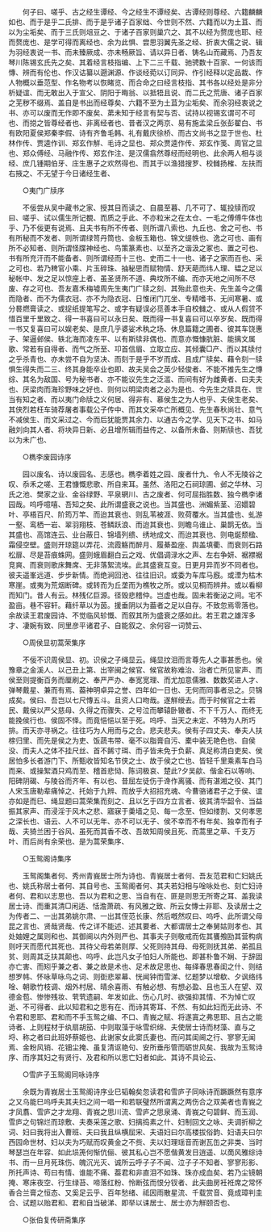 <!-- { "loadSidebar": true } -->
　　何子曰、嗟乎、古之经生谭经、今之经生不谭经矣、古谭经则尊经、六籍麟麟如也、而于是乎二氏排、而于是乎诸子百家绌、今世则不然、六籍而以为土苴、而以为尘垢矣、而于三氏则俎豆之、于诸子百家则巢穴之、其不以经为赘庞也耶、经而赘庞也、是学可得而离经也、余为此惧、尝思羽翼先圣之经、折衷大儒之说、辑为羽经衷说一书、而未臻厥成、亦未畅厥旨、请以异日者、铸名山而藏焉、乃吾友琴川陈锡玄氏先之矣、其着经言枝指编、上下二三千载、驰骋数十百家、一何该而慱、辨而有伦也、作汉诂纂以遡渊源、作谈经菀以订同异、作引经释以定品裁、作人物概以垂范型、作名物考以恢睹览、而合命之曰经言枝指、其书各以经处是非分析疑谊、而无敢出入于宣父、阴阳于晦翁、以抵牾且说、而二氏之荒唐、诸子百家之芜秽不缀焉、盖自是书出而经尊矣、六籍不至为土苴为尘垢矣、而余羽经衷说之书、亦可以废而无作即不废矣、苐未知于经言有契与否、试持以视锡玄谓可不可也、而搃之皆尊经者也、非离经者也、昔者汉之两京、易有施孟梁丘张彭翟白、书有欧阳夏侯郑秦李假、诗有齐鲁毛韩、礼有戴庆徐桥、而古文尚书之显于世也、杜林作传、贾逵作训、郑玄作觧、毛诗之显也、郑众贾逵作传、郑玄作笺、周官之显也、郑众傅经、马融作传、郑玄作注、是汉儒翕然尊经而经明也、此余两人相与谈经、庶几锺期伯牙、庄生惠子之欢然得也、而其于以渔猎搜罗、校雠扬榷、左扶而右掖之、不无望于今日诸经生者、 

　　○夷门广牍序 

　　不佞尝从吴中藏书之家、授其目而读之、自晨至暮、几不可了、辄投牍而叹曰、嗟乎、试以儒生所记覩、而质之乎此、不亦粒米之在太仓、一毛之傅傅牛体也乎、乃不佞更有说焉、且夫书有所不传者、则所谓八索也、九丘也、舍之可也、书有所秘而不发者、则所谓绿笥丹筒也、金板玉箱也、锦文缇帙也、逸之可也、画有所不必知者、则所谓怪牒神经也、鸟策篆素也、以至齐之谐汲之冢也、置之可也、书有所充汗而不能备者、则所谓经而十三也、史而二十一也、诸子之家而百也、采之可也、若乃稗官小乘、片玉碎珠、抽秘思而赋物情、舒天葩而纬人理、韫之足以秘帐中、发之足以惊座上者、虽圣贤所不道、典坟所不编、而亦天地之间所不尽废、存之可也、吾友嘉禾梅墟周先生夷门广牍之刻、其殆此意也夫、先生盖今之儒而隐者、而不为儒衣冠、亦不为隐衣冠、日惟闭门兀坐、专精嗜书、无间寒暑、或分晷燃膏读之、或捉纸提笔写之、或字有疑误必觅善本手自校雠之、或从人假贷不惜百里千里致之、得一书喜曰可以永日矣、既而得一书复喜曰可以卒岁矣、既而得一书又复喜曰可以娱老矣、是庶几乎婆娑术秇之场、休息篇籍之圃者、彼其车饶惠子、架逼邺侯、轶北海而凌东平、以有斯牍非偶也、而意亦慨慷肮脏、能摛文属歌、常若有自得者、而气之所至、卭首信眉、立取立应、其倾囊□产、而以其牍付之乎杀青也、亦未尝不自为坚决、而刻于是乎不岁而成、且成广牍矣、藉令刻一牍惧生得失而二三、终其身能卒业也即、故夫吴会之英少轻俊者、不能不推先生之慱综、其名为敌国、号为秘书者、亦不能议先生之泛滥、而间有好为雌黄者、曰夫夫也、厌梁肉而海珍野味之好也、则何以明梁肉者之必为是也、今先生之牍具在、世当有知之者、而以夷门命牍之义何居、得非有、慕侯生之为人也乎、夫侯生老矣、其侠烈若枉车骑荐屠者事载公子传中、而其文采卒亡所概见、先生春秋尚壮、意气不减侯生、而文采过之、今而后犹能贾其余力、以通古今之学、见天下之书、如马融刘向其人者、将块异日新、必且增所辑而益传之、以备所未备、则斯牍也、吾犹以为未广也、 

　　○檇李废园诗序 

　　园以废名、诗以废园名、志感也。檇李着姓之园、废者什九、令人不无陵谷之叹、忝禾之嗟、王君慷慨悲歌、所自来耳。虽然、洛阳之石祠琼圃、邺之华林、习氏之池、樊家之业、金谷绿野、平泉辋川、古之废者、何可屈指胜数、独今檇李诸园哉。呜呼噫嘻、吾知之矣、此所谓盛衰之说也。当其盛也、洲媚紫茎、沼嬛碧叶、亭梧百尺、阶筠万竿、而迨其衰也、则乱苇被涯、败荷覆水。当其盛也、虬游一壑、鸾栖一岩、翠羽翔枝、苍鳞跃浪、而迨其衰也、则瞻乌谁止、巢鹊无依。当其盛也、高馆连云、业台蔽日、锦墙列缋、绣地成文、而迨其衰也、则电烻颓楹、霜侵空壁。盛则开琼筵以弄花、流霞觞而醉月、履綦盈座、舆盖填衢、而衰则石路松扉、尽是苔痕蛛网。盛则蛾眉翻白云之戏、优倡调渌水之声、左右争妍、裾襟裾竞爽、而衰则歌床舞席、无非落絮流埃。此其盛衰互变。日更月异而岁不同者也。彼夫遥峯远道、步步新情。而绝涧回池、往往旧识。或委为车库马廐。或湮为枯木寒崖。或夷为荒烟断碑。或转而为丘垄而为樵牧之所。或以见桐而辨井。或以看柳而知门。昔人有云。林残亿巨源。径毁悲稽仲。岂虚也哉。固未若衡泌之间。宅不盈亩。巷不容轩。藉纤草以为茵。援垂阴以为葢者之足以自存。不致忽焉零落也。余故读王君废园诗、不觉临风轸慨、而叙其所为盛衰之感如此。若王君之雄浑多才、凄婉有致、同里彦平诸君子、自能叙之、余何容一词赞云、 

　　○周侯显初蒿荣集序 

　　不佞不识周侯显、初。识侯之子绳显云。绳显抆泪而言尊先人之事甚悉也。侯豫章之金溪人、以己丑上第、出宰闽之候官、候官故称难治、治者亡所见宦声、而侯至则提衡百务而厘刷之、奉严严办、奉宽宽理、而尤加意儒雅、数数奖进人才、弹琴戴星、兼而有焉、葢神明卓异之誉、四年如一日也、无何而同事者忌之。贝锦成矣。侯曰、吾岂以七尺慱五斗。且资人口吻哉。遂觧绶去。而于时候官之士若民、戴侯以严父慈母、久得之而骤失、之号泣而攀辕卧辙者、不下千万人、而终无能挽侯行也、侯固不怿。而竟悒悒以至于死。呜呼、当天之未定、不特为人所巧排。而天亦寻祸之。往往巧为人用而与之合。悲夫悲夫。侯有子四丈夫、奉夫人扶榇归里、而先是侯之为吏、饭蔬韦带、毫不以脂膏自污、橐中装无艳色也、自侯没、而夫人之体不挂尺丝、首不餙寸珥、而子皆未免于负薪、真足称清白吏矣、侯居怕多长者游门下、所甄收皆知名节侠之士、故于侯之亡也、皆轻千里乘素车白马而来、或操絮酒只鸡而至、稽首悲恸、陈词极哀、楚此?夕吴歈、偕金石以等响、阳碑阴碣、与陵谷而齐年、有以也、昔屈左徒伤于谗作离骚、而有湛湘之役、其门人宋玉唐勒辈痛悼之、托始于九辨、而放乎大招招充魂、今曹骆诸君子之于侯、谊亦如是而巳、绳显题曰蒿荣集而刻之、且以乞于四方立言者、彼其清华韶令、当益振其家声、而浸淫于风木之悲、寤寐于羮墙之见、每一念至、怛如缕割、又何孝思之深长也、语云、人不可以无年、亦不可以无子、侯不幸而不有年矣、独幸而有子哉、夫猗兰困于谷风、虽死而其香不改、吾故知周侯且死、而蒿里之草、千支万叶、而后尚有余荣也、是为蒿荣集序、 

　　○玉鸳阁诗集序 

　　玉鸳阁集者何、秀州青峩居士所为诗也、青峩居士者何、吾友范君和亡妇姚氏也、姚氏称居士者何、其自号也、玉鸳阁者何、其夫若妇相与唫咏处也、刻亡妇诗者何、君和以志思也、吾以为君和之思、当自有在、匪是则思无所寄之耳、盖我读居士诗、而重其清□闲适、恬澹萧疏、有风雅之致、所云女慱士非耶、及读居士之为传者二、一出其弟姚尔肃、一出其侄范长康、然后嘅然叹曰、呜呼、此所谓父母昆之言也、贤哉贤哉、传之详不能述、述其要者、大都谓居士之奉舅姑则孝也、其处妯娌之属则和也、其御阃以内外则严也、其事夫子则敬戒而佐其饔飧劻其营构病则吁天而愿代其死也、其待父母若弟则厚、父死则持其母、母死则抚其弟、弟孤且贫、则周其乏扶其颠也、呜呼、此岂凡女子怕妇人所能也、即甚朴鲁不娴、于辞固亦亡害、而矧乎兼之者、兼之故是术也、足术故足思也、每绎春思春闺之什、则结想罗帏、怀咏草咏鸟之词、则衘悲翠幕、恍闻钟而雪涕、忆题梦以增欷、夕讽络纬唫、朝歌竹枝调、烟外村居、晴余喜雨、有触必想、有想必盈、且也玉人在望、双德金苞、惨惨残妆、茕茕遗嗣、年发如此、伤心几时、欲强抑其情、不为悼亡叹逝、不可得者、此以知君和之思有在、而诗其寄耳、不然、有如此妇而无此诗、不令君和思耶、君和而不手玉鸳之编、不口、青峩之赋、将遂寘之弗思耶、且古之能诗者、上则程材于纨扇胡笳、中则取藻于咏雪织绵、夫使居士诗而材藻、直与之埒、称之者曰此班妤蔡姬也、此谢家女此窦氏妻也、而问其闺阃之行、寥寥无闻焉、金粉风销、花钿尘掩、虽复清讴艳句、安所垂彤管而砺世风矣、我故为玉鸳诗序、而序其妇之有贤行、及君和所以思亡妇者如此、其诗不具论云、 

　　○雪庐子玉鸳阁同咏诗序 

　　余既为青峩居士玉鸳阁诗序业巳韬翰矣忽读君和雪庐子同咏诗而蹶蹶然有意序之又乌能巳呜呼夫其夫妇之间一唱一和若联璧然所谓离之两伤合之双美者也青峩之才凤翥、雪庐之才龙翔、青峩之思川流、雪庐之思泉涌、青峩之句碧鲜、而玉润、雪庐之句锦烂而琼敷、夫奏采莲之歌、妇摛捣素之什、妇制回文之咏、夫调折柳之词、妇曰我将出入曹班、夫曰我且纵横屈宋、夫语妇曰尔高楼拔俗韵、妇语夫曰尔西园命世材、妇以夫为巧赋而叹黄金之不赀、夫以妇理瑶音而谢瓦缶之非类、当时琴瑟岂在年容、如此埙箎何惭伉俪、彼其私心岂不愿偕黄发日逍遥、以啇风雅综诗书、而一旦月死珠伤、魄沉光灭、诚所云呼子子不闻、泣子子不知者、寥寥形影、所托声诗、苟曰有情、谁能不痛、葢君和非直泪不如珠、珠亦成血矣、若乃尘镜朝掩、寒床夜空、行生绿苔、啼落红粉、怜断弦而恨分钗者、此夫曲房衽袵席之常怀香合兰膏之恒态、又奚足云乎、百年愁绪、祗因雨散星流、千载赏音、竟成璋判圭合、试题以贻君和、君和自当破涕、即举以诔居士、居士亦为觧颐否也、 

　　○张伯复传研斋集序 


